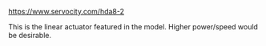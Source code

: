 https://www.servocity.com/hda8-2

This is the linear actuator featured in the model. Higher power/speed would be desirable.
